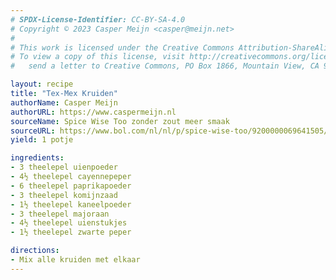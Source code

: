 ```yaml
---
# SPDX-License-Identifier: CC-BY-SA-4.0
# Copyright © 2023 Casper Meijn <casper@meijn.net>
# 
# This work is licensed under the Creative Commons Attribution-ShareAlike 4.0 International License. 
# To view a copy of this license, visit http://creativecommons.org/licenses/by-sa/4.0/ or 
#   send a letter to Creative Commons, PO Box 1866, Mountain View, CA 94042, USA.

layout: recipe
title: "Tex-Mex Kruiden"
authorName: Casper Meijn
authorURL: https://www.caspermeijn.nl
sourceName: Spice Wise Too zonder zout meer smaak
sourceURL: https://www.bol.com/nl/nl/p/spice-wise-too/9200000069641505/
yield: 1 potje

ingredients:
- 3 theelepel uienpoeder
- 4½ theelepel cayennepeper
- 6 theelepel paprikapoeder
- 3 theelepel komijnzaad
- 1½ theelepel kaneelpoeder
- 3 theelepel majoraan
- 4½ theelepel uienstukjes
- 1½ theelepel zwarte peper

directions:
- Mix alle kruiden met elkaar
---
```

